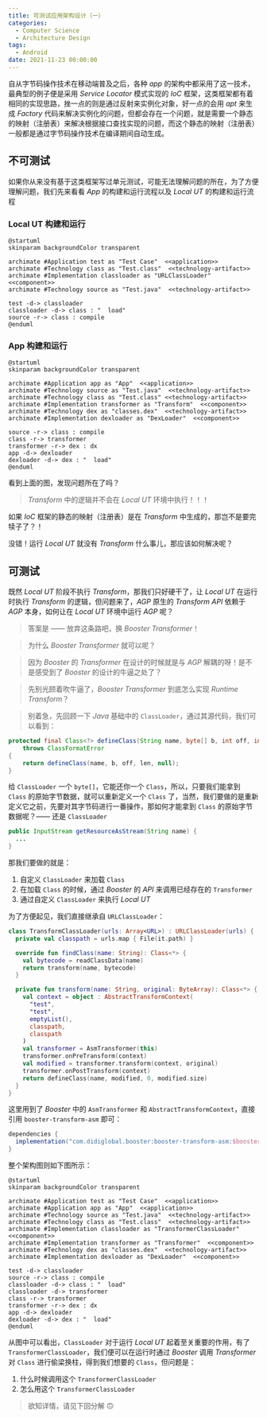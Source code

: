 ```yaml
---
title: 可测试应用架构设计（一）
categories:
  - Computer Science
  - Architecture Design
tags:
  - Android
date: 2021-11-23 00:00:00
---
```


自从字节码操作技术在移动端普及之后，各种 *app* 的架构中都采用了这一技术，最典型的例子便是采用 *Service Locator* 模式实现的 *IoC* 框架，这类框架都有着相同的实现思路，挫一点的则是通过反射来实例化对象，好一点的会用 *apt* 来生成 *Factory* 代码来解决实例化的问题，但都会存在一个问题，就是需要一个静态的映射（注册表）来解决根据接口查找实现的问题，而这个静态的映射（注册表）一般都是通过字节码操作技术在编译期间自动生成。

## 不可测试

如果你从来没有基于这类框架写过单元测试，可能无法理解问题的所在，为了方便理解问题，我们先来看看 *App* 的构建和运行流程以及 *Local UT* 的构建和运行流程

### Local UT 构建和运行

```plantuml
@startuml
skinparam backgroundColor transparent

archimate #Application test as "Test Case"  <<application>>
archimate #Technology class as "Test.class"  <<technology-artifact>>
archimate #Implementation classloader as "URLClassLoader"  <<component>>
archimate #Technology source as "Test.java"  <<technology-artifact>>

test -d-> classloader
classloader -d-> class : "  load"
source -r-> class : compile
@enduml
```

### App 构建和运行

```plantuml
@startuml
skinparam backgroundColor transparent

archimate #Application app as "App"  <<application>>
archimate #Technology source as "Test.java"  <<technology-artifact>>
archimate #Technology class as "Test.class" <<technology-artifact>>
archimate #Implementation transformer as "Transform"  <<component>>
archimate #Technology dex as "classes.dex"  <<technology-artifact>>
archimate #Implementation dexloader as "DexLoader"  <<component>>

source -r-> class : compile
class -r-> transformer
transformer -r-> dex : dx
app -d-> dexloader
dexloader -d-> dex : "  load"
@enduml
```

看到上面的图，发现问题所在了吗？

> *Transform* 中的逻辑并不会在 *Local UT* 环境中执行！！！

如果 *IoC* 框架的静态的映射（注册表）是在 *Transform* 中生成的，那岂不是要完犊子了？！

没错！运行 *Local UT* 就没有 *Transform* 什么事儿，那应该如何解决呢？

## 可测试

既然 *Local UT* 阶段不执行 *Transform*，那我们只好硬干了，让 *Local UT* 在运行时执行 *Transform* 的逻辑，但问题来了，*AGP* 原生的 *Transform API* 依赖于 *AGP* 本身，如何让在 *Local UT* 环境中运行 *AGP* 呢？

> 答案是 —— 放弃这条路吧，换 *Booster Transformer*！

> 为什么 *Booster Transformer* 就可以呢？

> 因为 *Booster* 的 *Transformer* 在设计的时候就是与 *AGP* 解耦的呀！是不是感受到了 *Booster* 的设计的牛逼之处了？

> 先别光顾着吹牛逼了，*Booster Transformer* 到底怎么实现 *Runtime Transform*？

> 别着急，先回顾一下 *Java* 基础中的 `ClassLoader`，通过其源代码，我们可以看到：

```java
protected final Class<?> defineClass(String name, byte[] b, int off, int len)
    throws ClassFormatError
{
    return defineClass(name, b, off, len, null);
}
```

给 `ClassLoader` 一个 `byte[]`，它能还你一个 `Class`，所以，只要我们能拿到 `Class` 的原始字节数据，就可以重新定义一个 `Class` 了，当然，我们要做的是重新定义它之前，先要对其字节码进行一番操作，那如何才能拿到 `Class` 的原始字节数据呢？—— 还是 `ClassLoader`

```java
public InputStream getResourceAsStream(String name) {
  ...  
}
```

那我们要做的就是：

1. 自定义 `ClassLoader` 来加载 `Class`
1. 在加载 `Class` 的时候，通过 *Booster* 的 *API* 来调用已经存在的 `Transformer`
1. 通过自定义 `ClassLoader` 来执行 *Local UT*

为了方便起见，我们直接继承自 `URLClassLoader`：

```kotlin
class TransformClassLoader(urls: Array<URL>) : URLClassLoader(urls) {
  private val classpath = urls.map { File(it.path) }

  override fun findClass(name: String): Class<*> {
    val bytecode = readClassData(name)
    return transform(name, bytecode)
  }

  private fun transform(name: String, original: ByteArray): Class<*> {
    val context = object : AbstractTransformContext(
      "test",
      "test", 
      emptyList(),
      classpath,
      classpath
    )
    val transformer = AsmTransformer(this)
    transformer.onPreTransform(context)
    val modified = transformer.transform(context, original)
    transformer.onPostTransform(context)
    return defineClass(name, modified, 0, modified.size)
  }
}
```

这里用到了 *Booster* 中的 `AsmTransformer` 和 `AbstractTransformContext`，直接引用 `booster-transform-asm` 即可：

```groovy
dependencies {
  implementation("com.didiglobal.booster:booster-transform-asm:$booster_version")
}
```

整个架构图则如下图所示：

```plantuml
@startuml
skinparam backgroundColor transparent

archimate #Application test as "Test Case"  <<application>>
archimate #Application app as "App"  <<application>>
archimate #Technology source as "Test.java"  <<technology-artifact>>
archimate #Technology class as "Test.class"  <<technology-artifact>>
archimate #Implementation classloader as "TransformerClassLoader"  <<component>>
archimate #Implementation transformer as "Transformer"  <<component>>
archimate #Technology dex as "classes.dex"  <<technology-artifact>>
archimate #Implementation dexloader as "DexLoader"  <<component>>

test -d-> classloader
source -r-> class : compile
classloader -d-> class : "  load"
classloader -d-> transformer
class -r-> transformer
transformer -r-> dex : dx
app -d-> dexloader
dexloader -d-> dex : "  load"
@enduml
```

从图中可以看出，`ClassLoader` 对于运行 *Local UT* 起着至关重要的作用，有了 `TransformerClassLoader`，我们便可以在运行时通过 *Booster* 调用 *Transformer* 对 `Class` 进行偷梁换柱，得到我们想要的 `Class`，但问题是：

1. 什么时候调用这个 `TransformerClassLoader`
1. 怎么用这个 `TransformerClassLoader` 

> 欲知详情，请见下回分解 🙃
